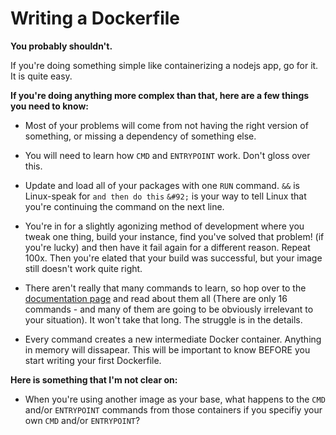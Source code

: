# Writing a Dockerfile

**You probably shouldn't.**

If you're doing something simple like containerizing a nodejs app, go for it.  It is quite easy.

**If you're doing anything more complex than that, here are a few things you need to know:**

- Most of your problems will come from not having the right version of something, or missing a dependency of something else.

- You will need to learn how ```CMD``` and ```ENTRYPOINT``` work.  Don't gloss over this.

- Update and load all of your packages with one ```RUN``` command. ```&&``` is Linux-speak for ```and then do this``` ```&#92;``` is your way to tell Linux that you're continuing the command on the next line.

- You're in for a slightly agonizing method of development where you tweak one thing, build your instance, find you've solved that problem! (if you're lucky) and then have it fail again for a different reason.  Repeat 100x.  Then you're elated that your build was successful, but your image still doesn't work quite right.

- There aren't really that many commands to learn, so hop over to the [documentation page](https://docs.docker.com/engine/reference/builder/) and read about them all (There are only 16 commands - and many of them are going to be obviously irrelevant to your situation).  It won't take that long.  The struggle is in the details.

- Every command creates a new intermediate Docker container.  Anything in memory will dissapear.  This will be important to know BEFORE you start writing your first Dockerfile.

**Here is something that I'm not clear on:**

- When you're using another image as your base, what happens to the ```CMD``` and/or ```ENTRYPOINT``` commands from those containers if you specifiy your own ```CMD``` and/or ```ENTRYPOINT```?
